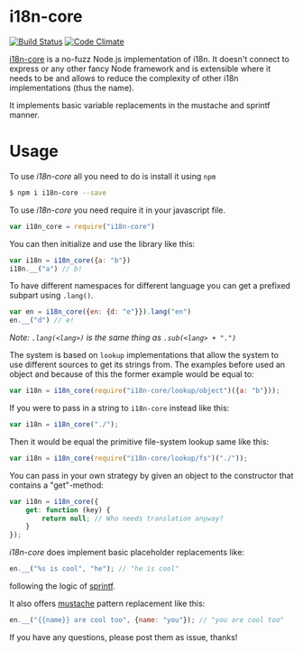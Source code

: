 # i18n-core

[![Build Status](https://travis-ci.org/martinheidegger/i18n-core.svg)](https://travis-ci.org/martinheidegger/i18n-core)
[![Code Climate](https://codeclimate.com/github/martinheidegger/i18n-core/badges/gpa.svg)](https://codeclimate.com/github/martinheidegger/i18n-core)

[i18n-core](https://github.io/martinheidegger/i18n-core) is a no-fuzz Node.js implementation of i18n. It doesn't connect to express or any other fancy Node framework and is extensible where it needs to be and allows to reduce the complexity of other i18n implementations (thus the name).

It implements basic variable replacements in the mustache and sprintf manner.

# Usage

To use *i18n-core* all you need to do is install it using ```npm```

```bash
$ npm i i18n-core --save
```

To use *i18n-core* you need require it in your javascript file.

```JavaScript
var i18n_core = require("i18n-core")
```

You can then initialize and use the library like this:

```JavaScript
var i18n = i18n_core({a: "b"})
i18n.__("a") // b!
```

To have different namespaces for different language you can get a prefixed subpart using `.lang()`.

```JavaScript
var en = i18n_core({en: {d: "e"}}).lang("en")
en.__("d") // e!
```

*Note: `.lang(<lang>)` is the same thing as `.sub(<lang> + ".")`*

The system is based on `lookup` implementations that allow the system to use different sources to get its strings from. The examples before used an object and because of this the former example would be equal to:

```JavaScript
var i18n = i18n_core(require("i18n-core/lookup/object")({a: "b"}));
```

If you were to pass in a string to `i18n-core` instead like this:

```JavaScript
var i18n = i18n_core("./");
```

Then it would be equal the primitive file-system lookup same like this:

```JavaScript
var i18n = i18n_core(require("i18n-core/lookup/fs")("./"));
```

You can pass in your own strategy by given an object to the constructor that contains a "get"-method:

```JavaScript
var i18n = i18n_core({
    get: function (key) {
        return null; // Who needs translation anyway?
    }
});
```

*i18n-core* does implement basic placeholder replacements like:

```JavaScript
en.__("%s is cool", "he"); // "he is cool"
```

following the logic of [sprintf](https://github.com/maritz/node-sprintf).

It also offers [mustache](https://github.com/janl/mustache.js) pattern replacement like this:

```JavaScript
en.__("{{name}} are cool too", {name: "you"}); // "you are cool too"
```

If you have any questions, please post them as issue, thanks!
